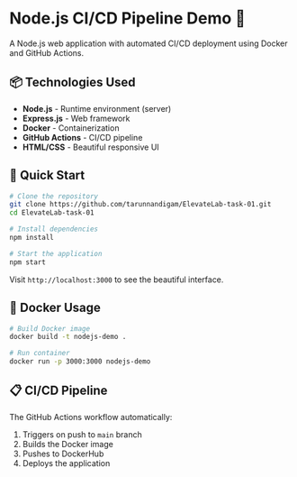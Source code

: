 # Node.js CI/CD Pipeline Demo 🚀

A Node.js web application with automated CI/CD deployment using Docker and GitHub Actions.

## 📦 Technologies Used

- **Node.js** - Runtime environment (server)
- **Express.js** - Web framework
- **Docker** - Containerization
- **GitHub Actions** - CI/CD pipeline
- **HTML/CSS** - Beautiful responsive UI

## 🚀 Quick Start

```bash
# Clone the repository
git clone https://github.com/tarunnandigam/ElevateLab-task-01.git
cd ElevateLab-task-01

# Install dependencies
npm install

# Start the application
npm start
```

Visit `http://localhost:3000` to see the beautiful interface.

## 🐳 Docker Usage

```bash
# Build Docker image
docker build -t nodejs-demo .

# Run container
docker run -p 3000:3000 nodejs-demo
```

## 📋 CI/CD Pipeline

The GitHub Actions workflow automatically:
1. Triggers on push to `main` branch
2. Builds the Docker image
3. Pushes to DockerHub
4. Deploys the application
